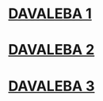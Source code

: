 # [DAVALEBA 1](https://github.com/LucasBilbao/TSU_Masters_RUST/tree/davaleba%231)

# [DAVALEBA 2](https://github.com/LucasBilbao/TSU_Masters_RUST/tree/davaleba%232)

# [DAVALEBA 3](https://github.com/LucasBilbao/TSU_Masters_RUST/tree/davalepa%233)
